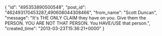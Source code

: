  {
   "id": "495353890500548",
   "post_id": "462493170453287_490608044308466",
   "from_name": "Scott Duncan",
   "message": "It's THE ONLY CLAIM they have on you. Give them the PERSON. YOU ARE NOT THAT PERSON. You HAVE/USE that person.",
   "created_time": "2013-03-23T15:36:21+0000"
 }
